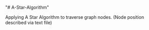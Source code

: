 "# A-Star-Algorithm" 

Applying A Star Algorithm to traverse graph nodes.
(Node position described via text file)
